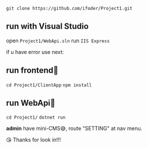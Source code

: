 

`git clone https://github.com/ifoder/Project1.git`

## run with Visual Studio

open `Project1/WebApi.sln`
run `IIS Express`


if u have error use next:

## run frontend🔻
`cd Project1/ClientApp`
`npm install`

## run WebApi🔻
`cd Project1/`
`dotnet run`



<b>admin</b> have mini-CMS😅, route "SETTING" at nav menu.


😘
Thanks for look in!!!





